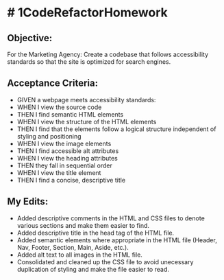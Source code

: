 <html>
  <body>
    <h1># 1CodeRefactorHomework</h1>
<h2>Objective:</h2>
For the Marketing Agency: Create a codebase that follows accessibility standards so that the site is optimized for search engines.

<h2>Acceptance Criteria:</h2>
<ul>
<li>GIVEN a webpage meets accessibility standards:</li>
<li>WHEN I view the source code</li>
<li>THEN I find semantic HTML elements</li>
<li>WHEN I view the structure of the HTML elements</li>
<li>THEN I find that the elements follow a logical structure independent of styling and positioning</li>
<li>WHEN I view the image elements</li>
<li>THEN I find accessible alt attributes</li>
<li>WHEN I view the heading attributes</li>
<li>THEN they fall in sequential order</li>
<li>WHEN I view the title element</li>
<li>THEN I find a concise, descriptive title</li>
  </ul>

<h2>My Edits:</h2>
<ul>
<li>Added descriptive comments in the HTML and CSS files to denote various sections and make them easier to find.</li>
<li>Added descriptive title in the head tag of the HTML file.</li>
<li>Added semantic elements where appropriate in the HTML file (Header, Nav, Footer, Section, Main, Aside, etc.). </li>
<li>Added alt text to all images in the HTML file.</li>
<li>Consolidated and cleaned up the CSS file to avoid unecessary duplication of styling and make the file easier to read.</li>
  </ul>
</body>
</html>

